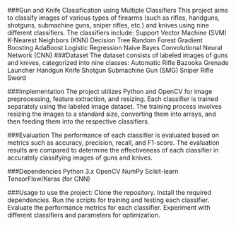 ###Gun and Knife Classification using Multiple Classifiers
This project aims to classify images of various types of firearms (such as rifles, handguns, shotguns, submachine guns, sniper rifles, etc.) and knives using nine different classifiers. The classifiers include:
Support Vector Machine (SVM)
K-Nearest Neighbors (KNN)
Decision Tree
Random Forest
Gradient Boosting
AdaBoost
Logistic Regression
Naive Bayes
Convolutional Neural Network (CNN)
###Dataset
The dataset consists of labeled images of guns and knives, categorized into nine classes:
Automatic Rifle
Bazooka
Grenade Launcher
Handgun
Knife
Shotgun
Submachine Gun (SMG)
Sniper Rifle
Sword

###Implementation
The project utilizes Python and OpenCV for image preprocessing, feature extraction, and resizing. Each classifier is trained separately using the labeled image dataset. The training process involves resizing the images to a standard size, converting them into arrays, and then feeding them into the respective classifiers.

###Evaluation
The performance of each classifier is evaluated based on metrics such as accuracy, precision, recall, and F1-score. The evaluation results are compared to determine the effectiveness of each classifier in accurately classifying images of guns and knives.

###Dependencies
Python 3.x
OpenCV
NumPy
Scikit-learn
TensorFlow/Keras (for CNN)

###Usage to use the project:
Clone the repository.
Install the required dependencies.
Run the scripts for training and testing each classifier.
Evaluate the performance metrics for each classifier.
Experiment with different classifiers and parameters for optimization.
